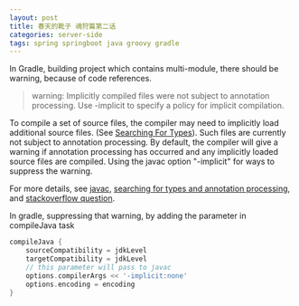 ```yaml
---
layout: post
title: 春天的靴子 魂狩篇第二话 
categories: server-side
tags: spring springboot java groovy gradle
---
```


In Gradle, building project which contains multi-module, there should be warning, because of code references.

> warning: Implicitly compiled files were not subject to annotation processing.
>   Use -implicit to specify a policy for implicit compilation.

To compile a set of source files, the compiler may need to implicitly load additional source files. (See [Searching For Types](http://docs.oracle.com/javase/7/docs/technotes/tools/solaris/javac.html#searching)). Such files are currently not subject to annotation processing. By default, the compiler will give a warning if annotation processing has occurred and any implicitly loaded source files are compiled. Using the javac option "-implicit" for ways to suppress the warning.

For more details, see [javac](https://docs.oracle.com/javase/8/docs/technotes/tools/windows/javac.html), [searching for types and annotation processing](https://docs.oracle.com/javase/8/docs/technotes/tools/windows/javac.html#BHCJJJAJ), and [stackoverflow question](http://stackoverflow.com/questions/25701403/implicit-compiling-in-java).

In gradle, suppressing that warning, by adding the parameter in compileJava task

```groovy
compileJava {
    sourceCompatibility = jdkLevel
    targetCompatibility = jdkLevel
    // this parameter will pass to javac
    options.compilerArgs << '-implicit:none'
    options.encoding = encoding
}
```

